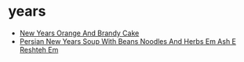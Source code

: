 # years

 * [New Years Orange And Brandy Cake](index/n/new-years-orange-and-brandy-cake-236812.json)
 * [Persian New Years Soup With Beans Noodles And Herbs Em Ash E Reshteh Em](index/p/persian-new-years-soup-with-beans-noodles-and-herbs-em-ash-e-reshteh-em-363446.json)

